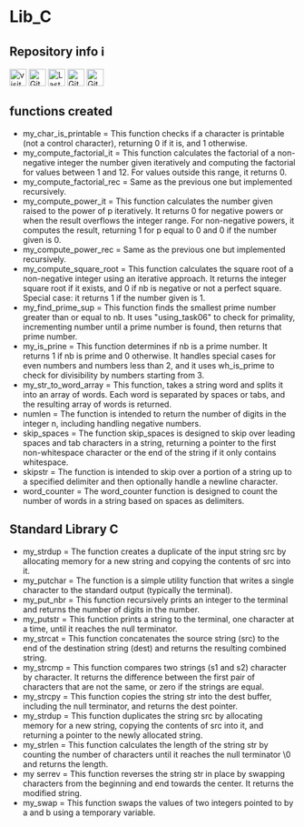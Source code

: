 <h1> Lib_C </h1>

<h2>Repository info ℹ️</h2>
<div>
    <img alt="visitors" src="https://visitor-badge.laobi.icu/badge?page_id=Omegalpha28.Lib_C" height="30px">
    <img alt="GitHub repo size" src="https://img.shields.io/github/repo-size/Omegalpha28/Lib_C?color=082DEA&logo=github&style=for-the-badge&logoColor=181717" height="30px">
    <img alt="Last commit" src="https://img.shields.io/github/last-commit/Omegalpha28/Lib_C?color=082DEA&logo=git&logoColor&style=for-the-badge" height="30px">
    <img alt="GitHub forks" src="https://img.shields.io/github/forks/Omegalpha28/Lib_C?color=082DEA&logo=github&style=for-the-badge&logoColor=181717" height="30px">
    <img alt="GitHub Repo stars" src="https://img.shields.io/github/stars/Omegalpha28/Lib_C?color=082DEA&logo=github&style=for-the-badge&logoColor=181717" height="30px">
</div>


<h2> functions created </h2>
<div> <ul>
<li>my_char_is_printable = This function checks if a character is printable (not a control character), returning 0 if it is, and 1 otherwise.</li>
<li>my_compute_factorial_it = This function calculates the factorial of a non-negative integer the number given iteratively and computing the factorial for values between 1 and 12. For values outside this range, it returns 0.</li>
<li>my_compute_factorial_rec = Same as the previous one but implemented recursively.</li>
<li>my_compute_power_it = This function calculates the number given raised to the power of p iteratively. It returns 0 for negative powers or when the result overflows the integer range. For non-negative powers, it computes the result, returning 1 for p equal to 0 and 0 if the number given is 0.</li>
<li>my_compute_power_rec = Same as the previous one but implemented recursively.</li>
<li>my_compute_square_root = This function calculates the square root of a non-negative integer using an iterative approach. It returns the integer square root if it exists, and 0 if nb is negative or not a perfect square. Special case: it returns 1 if the number given is 1.</li>
<li>my_find_prime_sup = This function finds the smallest prime number greater than or equal to nb. It uses "using_task06" to check for primality, incrementing number until a prime number is found, then returns that prime number.</li>
<li>my_is_prine = This function determines if nb is a prime number. It returns 1 if nb is prime and 0 otherwise. It handles special cases for even numbers and numbers less than 2, and it uses wh_is_prime to check for divisibility by numbers starting from 3.</li>
<li>my_str_to_word_array = This function, takes a string word and splits it into an array of words. Each word is separated by spaces or tabs, and the resulting array of words is returned.</li>
<li>numlen = The function is intended to return the number of digits in the integer n, including handling negative numbers.</li>
<li>skip_spaces = The function skip_spaces is designed to skip over leading spaces and tab characters in a string, returning a pointer to the first non-whitespace character or the end of the string if it only contains whitespace.</li>
<li>skipstr = The function is intended to skip over a portion of a string up to a specified delimiter and then optionally handle a newline character.</li>
<li>word_counter = The word_counter function is designed to count the number of words in a string based on spaces as delimiters.</li>
</ul> </div>

<h2> Standard Library C </h2>
<div> <ul>
<li>my_strdup = The function creates a duplicate of the input string src by allocating memory for a new string and copying the contents of src into it.</li>
<li>my_putchar = The function is a simple utility function that writes a single character to the standard output (typically the terminal).</li>
<li>my_put_nbr = This function recursively prints an integer to the terminal and returns the number of digits in the number.</li>
<li>my_putstr = This function prints a string to the terminal, one character at a time, until it reaches the null terminator.</li>
<li>my_strcat = This function concatenates the source string (src) to the end of the destination string (dest) and returns the resulting combined string.</li>
<li>my_strcmp = This function compares two strings (s1 and s2) character by character. It returns the difference between the first pair of characters that are not the same, or zero if the strings are equal.</li>
<li>my_strcpy = This function copies the string str into the dest buffer, including the null terminator, and returns the dest pointer.</li>
<li>my_strdup = This function duplicates the string src by allocating memory for a new string, copying the contents of src into it, and returning a pointer to the newly allocated string.</li>
<li>my_strlen = This function calculates the length of the string str by counting the number of characters until it reaches the null terminator \0 and returns the length.</li>
<li>my serrev = This function reverses the string str in place by swapping characters from the beginning and end towards the center. It returns the modified string.</li>
<li>my_swap = This function swaps the values of two integers pointed to by a and b using a temporary variable.</li>
</ul> </div>
